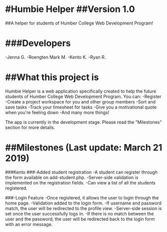 #Humbie Helper
##Version 1.0
===================================
##A helper for students of Humber College Web Development Program!

###Developers
===================================
-Jenna G.
-Roengten Mark M.
-Kento K.
-Ryan R.


##What this project is
===================================
Humbie Helper is a web application specifically created to help the future students of Humber College Web Development Program. You can:
    -Register
    -Create a project workspace for you and other group members
    -Sort and save tasks
    -Track your timesheet for tasks
    -Give you a motivational quote when you're feeling down
    -And many more things!

The app is currently in the development stage. Please read the "Milestones" section for more details.

##Milestones (Last update: March 21 2019)
===================================
###Kento
###-Added student registration
    -A student can register through the form available on add-student.php.
    -Server-side validation is implemented on the registration fields. 
    -Can view a list of all the students registered.

###-Login Feature
    -Once registered, it allows the user to login through the home page.
    -Validation added to the login form. 
    -If username and password match, the user will be redirected to the profile view.
    -Server-side session is set once the user successfully logs in.
    -If there is no match between the user and the password, the user will be redirected back to the login form with an error message.

